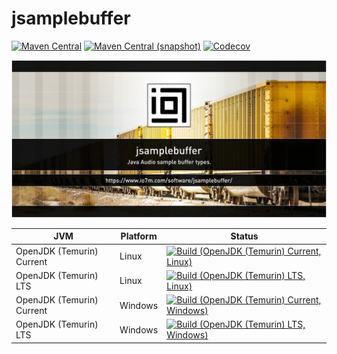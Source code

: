 jsamplebuffer
===

[![Maven Central](https://img.shields.io/maven-central/v/com.io7m.jsamplebuffer/com.io7m.jsamplebuffer.svg?style=flat-square)](http://search.maven.org/#search%7Cga%7C1%7Cg%3A%22com.io7m.jsamplebuffer%22)
[![Maven Central (snapshot)](https://img.shields.io/nexus/s/com.io7m.jsamplebuffer/com.io7m.jsamplebuffer?server=https%3A%2F%2Fs01.oss.sonatype.org&style=flat-square)](https://s01.oss.sonatype.org/content/repositories/snapshots/com/io7m/jsamplebuffer/)
[![Codecov](https://img.shields.io/codecov/c/github/io7m/jsamplebuffer.svg?style=flat-square)](https://codecov.io/gh/io7m/jsamplebuffer)

![com.io7m.jsamplebuffer](./src/site/resources/jsamplebuffer.jpg?raw=true)

| JVM | Platform | Status |
|-----|----------|--------|
| OpenJDK (Temurin) Current | Linux | [![Build (OpenJDK (Temurin) Current, Linux)](https://img.shields.io/github/actions/workflow/status/io7m/jsamplebuffer/main.linux.temurin.current.yml)](https://github.com/io7m/jsamplebuffer/actions?query=workflow%3Amain.linux.temurin.current)|
| OpenJDK (Temurin) LTS | Linux | [![Build (OpenJDK (Temurin) LTS, Linux)](https://img.shields.io/github/actions/workflow/status/io7m/jsamplebuffer/main.linux.temurin.lts.yml)](https://github.com/io7m/jsamplebuffer/actions?query=workflow%3Amain.linux.temurin.lts)|
| OpenJDK (Temurin) Current | Windows | [![Build (OpenJDK (Temurin) Current, Windows)](https://img.shields.io/github/actions/workflow/status/io7m/jsamplebuffer/main.windows.temurin.current.yml)](https://github.com/io7m/jsamplebuffer/actions?query=workflow%3Amain.windows.temurin.current)|
| OpenJDK (Temurin) LTS | Windows | [![Build (OpenJDK (Temurin) LTS, Windows)](https://img.shields.io/github/actions/workflow/status/io7m/jsamplebuffer/main.windows.temurin.lts.yml)](https://github.com/io7m/jsamplebuffer/actions?query=workflow%3Amain.windows.temurin.lts)|
